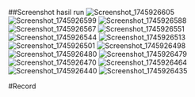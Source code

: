 ##Screenshot hasil run
![Screenshot_1745926605](https://github.com/user-attachments/assets/14502ba5-0da9-40c3-8c1e-ef6305c8c49e)
![Screenshot_1745926599](https://github.com/user-attachments/assets/a9fdc568-ef66-4529-8e4b-a8403e4ca058)
![Screenshot_1745926588](https://github.com/user-attachments/assets/2c711568-5854-4880-ad83-ce7e01e9bc73)
![Screenshot_1745926567](https://github.com/user-attachments/assets/ec6db060-565e-4509-8b95-646e594c46ed)
![Screenshot_1745926551](https://github.com/user-attachments/assets/f54b8bc4-6e10-419c-9603-e5a63adb3e15)
![Screenshot_1745926544](https://github.com/user-attachments/assets/bb41c98c-1b1b-47a3-9071-90962d7082a2)
![Screenshot_1745926513](https://github.com/user-attachments/assets/87d29c66-98eb-4d2c-8846-0475bd7d6317)
![Screenshot_1745926501](https://github.com/user-attachments/assets/e939e7e5-0b31-4cc2-872d-8cf058059a01)
![Screenshot_1745926498](https://github.com/user-attachments/assets/f55f25de-2160-47f6-9246-7959734d1289)
![Screenshot_1745926480](https://github.com/user-attachments/assets/6e746f64-1851-45d1-a861-5d1ae8acabbf)
![Screenshot_1745926479](https://github.com/user-attachments/assets/2e0bf439-0de7-463d-9d36-99b955b6cce6)
![Screenshot_1745926470](https://github.com/user-attachments/assets/976157bb-61d8-4719-a7e5-ce1b96addba8)
![Screenshot_1745926464](https://github.com/user-attachments/assets/0f80de92-edf0-4680-b7d6-869fd290549f)
![Screenshot_1745926440](https://github.com/user-attachments/assets/e7c96b28-0243-4e65-9e9a-6985fbae782d)
![Screenshot_1745926435](https://github.com/user-attachments/assets/b5cf2366-4306-467a-82d7-1e6f94ef49e7)

#Record
